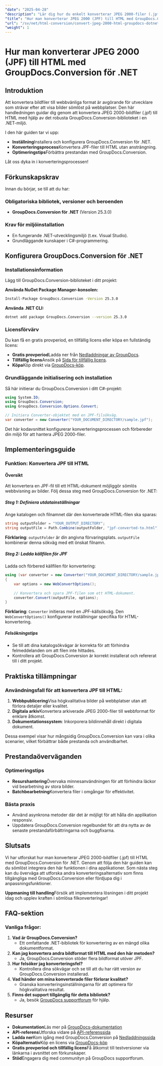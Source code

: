 ```yaml
---
"date": "2025-04-28"
"description": "Lär dig hur du enkelt konverterar JPEG 2000-filer (.jpf) till HTML med hjälp av det kraftfulla GroupDocs.Conversion-biblioteket i en .NET-miljö. Få steg-för-steg-vägledning och optimera ditt webbinnehåll."
"title": "Hur man konverterar JPEG 2000 (JPF) till HTML med GroupDocs.Conversion för .NET"
"url": "/sv/net/html-conversion/convert-jpeg-2000-html-groupdocs-dotnet/"
"weight": 1
---
```


# Hur man konverterar JPEG 2000 (JPF) till HTML med GroupDocs.Conversion för .NET

## Introduktion

Att konvertera bildfiler till webbvänliga format är avgörande för utvecklare som strävar efter att visa bilder sömlöst på webbplatser. Den här handledningen guidar dig genom att konvertera JPEG 2000-bildfiler (.jpf) till HTML med hjälp av det robusta GroupDocs.Conversion-biblioteket i en .NET-miljö.

I den här guiden tar vi upp:
- **Inställning**Installera och konfigurera GroupDocs.Conversion för .NET.
- **Konverteringsprocess**Konvertera JPF-filer till HTML utan ansträngning.
- **Optimeringstips**Förbättra prestandan med GroupDocs.Conversion.

Låt oss dyka in i konverteringsprocessen!

## Förkunskapskrav

Innan du börjar, se till att du har:

### Obligatoriska bibliotek, versioner och beroenden
- **GroupDocs.Conversion för .NET** (Version 25.3.0)

### Krav för miljöinstallation
- En fungerande .NET-utvecklingsmiljö (t.ex. Visual Studio).
- Grundläggande kunskaper i C#-programmering.

## Konfigurera GroupDocs.Conversion för .NET

### Installationsinformation

Lägg till GroupDocs.Conversion-biblioteket i ditt projekt:

**Använda NuGet Package Manager-konsolen:**

```bash
Install-Package GroupDocs.Conversion -Version 25.3.0
```

**Använda .NET CLI:**

```bash
dotnet add package GroupDocs.Conversion --version 25.3.0
```

### Licensförvärv

Du kan få en gratis provperiod, en tillfällig licens eller köpa en fullständig licens:
- **Gratis provperiod**Ladda ner från [Nedladdningar av GroupDocs](https://releases.groupdocs.com/conversion/net/).
- **Tillfällig licens**Ansök på [Sida för tillfällig licens](https://purchase.groupdocs.com/temporary-license/).
- **Köpa**Köp direkt via [GroupDocs-köp](https://purchase.groupdocs.com/buy).

### Grundläggande initialisering och installation

Så här initierar du GroupDocs.Conversion i ditt C#-projekt:

```csharp
using System.IO;
using GroupDocs.Conversion;
using GroupDocs.Conversion.Options.Convert;

// Initiera Converter-objektet med en JPF-filsökväg.
var converter = new Converter("YOUR_DOCUMENT_DIRECTORY/sample.jpf");
```

Det här kodavsnittet konfigurerar konverteringsprocessen och förbereder din miljö för att hantera JPEG 2000-filer.

## Implementeringsguide

### Funktion: Konvertera JPF till HTML

#### Översikt
Att konvertera en JPF-fil till ett HTML-dokument möjliggör sömlös webbvisning av bilder. Följ dessa steg med GroupDocs.Conversion för .NET:

##### Steg 1: Definiera utdatainställningar

Ange katalogen och filnamnet där den konverterade HTML-filen ska sparas:

```csharp
string outputFolder = "YOUR_OUTPUT_DIRECTORY";
string outputFile = Path.Combine(outputFolder, "jpf-converted-to.html");
```
**Förklaring**: `outputFolder` är din angivna förvaringsplats. `outputFile` kombinerar denna sökväg med ett önskat filnamn.

##### Steg 2: Ladda källfilen för JPF

Ladda och förbered källfilen för konvertering:

```csharp
using (var converter = new Converter("YOUR_DOCUMENT_DIRECTORY/sample.jpf"))
{
    var options = new WebConvertOptions();
    
    // Konvertera och spara JPF-filen som ett HTML-dokument.
    converter.Convert(outputFile, options);
}
```
**Förklaring**: `Converter` initieras med en JPF-källsökväg. Den `WebConvertOptions()` konfigurerar inställningar specifika för HTML-konvertering.

##### Felsökningstips
- Se till att dina katalogsökvägar är korrekta för att förhindra felmeddelanden om att filen inte hittades.
- Kontrollera att GroupDocs.Conversion är korrekt installerat och refererat till i ditt projekt.

## Praktiska tillämpningar

### Användningsfall för att konvertera JPF till HTML:
1. **Webbpublicering**Visa högkvalitativa bilder på webbplatser utan att förlora detaljer eller kvalitet.
2. **Digitala arkiv**Konvertera arkiverade JPEG 2000-filer till webbformat för enklare åtkomst.
3. **Dokumentationssystem**: Inkorporera bildinnehåll direkt i digitala dokument.

Dessa exempel visar hur mångsidig GroupDocs.Conversion kan vara i olika scenarier, vilket förbättrar både prestanda och användbarhet.

## Prestandaöverväganden

### Optimeringstips
- **Resurshantering**Övervaka minnesanvändningen för att förhindra läckor vid bearbetning av stora bilder.
- **Batchbearbetning**Konvertera filer i omgångar för effektivitet.

### Bästa praxis
- Använd asynkrona metoder där det är möjligt för att hålla din applikation responsiv.
- Uppdatera GroupDocs.Conversion regelbundet för att dra nytta av de senaste prestandaförbättringarna och buggfixarna.

## Slutsats

Vi har utforskat hur man konverterar JPEG 2000-bildfiler (.jpf) till HTML med GroupDocs.Conversion för .NET. Genom att följa den här guiden kan du sömlöst integrera den här funktionen i dina applikationer. Som nästa steg kan du överväga att utforska andra konverteringsalternativ som finns tillgängliga med GroupDocs.Conversion eller fördjupa dig i anpassningsfunktioner.

**Uppmaning till handling**Försök att implementera lösningen i ditt projekt idag och upplev kraften i sömlösa filkonverteringar!

## FAQ-sektion

### Vanliga frågor:
1. **Vad är GroupDocs.Conversion?**
   - Ett omfattande .NET-bibliotek för konvertering av en mängd olika dokumentformat.
2. **Kan jag konvertera andra bildformat till HTML med den här metoden?**
   - Ja, GroupDocs.Conversion stöder flera bildformat utöver JPF.
3. **Hur felsöker jag konverteringsfel?**
   - Kontrollera dina sökvägar och se till att du har rätt version av GroupDocs.Conversion installerad.
4. **Vad händer om mina konverterade filer förlorar kvalitet?**
   - Granska konverteringsinställningarna för att optimera för högkvalitativa resultat.
5. **Finns det support tillgänglig för detta bibliotek?**
   - Ja, besök [GroupDocs supportforum](https://forum.groupdocs.com/c/conversion/10) för hjälp.

## Resurser
- **Dokumentation**Läs mer på [GroupDocs-dokumentation](https://docs.groupdocs.com/conversion/net/)
- **API-referens**Utforska vidare på [API-referenssida](https://reference.groupdocs.com/conversion/net/)
- **Ladda ner**Kom igång med GroupDocs.Conversion på [Nedladdningssida](https://releases.groupdocs.com/conversion/net/)
- **Köpalternativ**Köp en licens via [GroupDocs-köp](https://purchase.groupdocs.com/buy)
- **Gratis provperiod och tillfällig licens**Få åtkomst till testversioner via länkarna i avsnittet om förkunskaper.
- **Stöd**Engagera dig med communityn på GroupDocs supportforum.